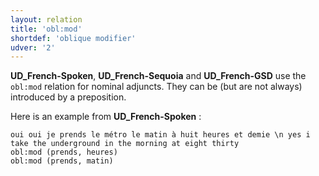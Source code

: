```yaml
---
layout: relation
title: 'obl:mod'
shortdef: 'oblique modifier'
udver: '2'
---
```


**UD_French-Spoken**, **UD_French-Sequoia** and **UD_French-GSD** use the `obl:mod` relation for nominal adjuncts.
They can be (but are not always) introduced by a preposition.

Here is an example from **UD_French-Spoken** :

~~~ sdparse
oui oui je prends le métro le matin à huit heures et demie \n yes i take the underground in the morning at eight thirty
obl:mod (prends, heures)
obl:mod (prends, matin)
~~~
<!-- Interlanguage links updated Ne 5. května 2024, 18:21:39 CEST -->
